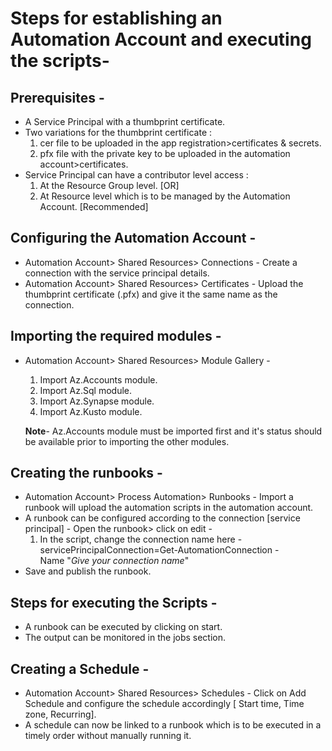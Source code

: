 # Steps for establishing an Automation Account and executing the scripts-

## Prerequisites -

- A Service Principal with a thumbprint certificate.
- Two variations for the thumbprint certificate :
	1. cer file to be uploaded in the app registration>certificates & secrets.
	2. pfx file with the private key to be uploaded in the automation account>certificates.
- Service Principal can have a contributor level access :
	1. At the Resource Group level. [OR]
	2. At Resource level which is to be managed by the Automation Account. [Recommended]
	
## Configuring the Automation Account -

- Automation Account> Shared Resources> Connections - 
		 Create a connection with the service principal details.
- Automation Account> Shared Resources> Certificates -
		 Upload the thumbprint certificate (.pfx) and give it the same name as the connection.
	
## Importing the required modules - 

- Automation Account> Shared Resources> Module Gallery -
	1. Import Az.Accounts module.
	2. Import Az.Sql module.
	3. Import Az.Synapse module.
	4. Import Az.Kusto module.
     
	**Note**- Az.Accounts module must be imported first and it's status should be available prior to importing the other modules.
	
## Creating the runbooks -

- Automation Account> Process Automation> Runbooks -
	 Import a runbook will upload the automation scripts in the automation account.
- A runbook can be configured according to the connection [service principal] -
	 Open the runbook> click on edit -
	1. In the script, change the connection name here -
	     servicePrincipalConnection=Get-AutomationConnection -Name "_Give your connection name_"
- Save and publish the runbook.

## Steps for executing the Scripts -

- A runbook can be executed by clicking on start.
- The output can be monitored in the jobs section.

## Creating a Schedule -

- Automation Account> Shared Resources> Schedules -
      Click on Add Schedule and configure the schedule accordingly [ Start time, Time zone, Recurring].
- A schedule can now be linked to a runbook which is to be executed in a timely order without manually running it.
